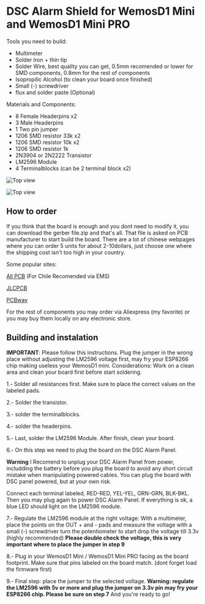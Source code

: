 DSC Alarm Shield for WemosD1 Mini and WemosD1 Mini PRO
==================================

Tools you need to build:

 * Multimeter
 * Solder Iron + thin tip
 * Solder Wire, best quality you can get, 0.5mm recomended or lower for SMD components, 0.8mm for the rest of components
 * Isopropilic Alcohol (to clean your board once finished)
 * Small (-) screwdriver
 * flux and solder paste (Optional)

Materials and Components:
 * 8 Female Headerpins x2
 * 3 Male Headerpins
 * 1 Two pin jumper
 * 1206 SMD resistor 33k x2
 * 1206 SMD resistor 10k x2
 * 1206 SMD resistor 1k
 * 2N3904 or 2N2222 Transistor
 * LM2596 Module
 * 4 Terminalblocks (can be 2 terminal block x2)

![Top view](https://raw.githubusercontent.com/PipeDeveloper/esphome-dsckeybus/master/PCB%20Layouts/WemosD1%20Mini/SMD/WemosD1_Mini_SMD1206_boardtop.png)

![Top view](https://raw.githubusercontent.com/PipeDeveloper/esphome-dsckeybus/master/PCB%20Layouts/WemosD1%20Mini/SMD/WemosD1_SMD1206_schematic.png)

How to order
------------
If you think that the board is enough and you dont need to modify it, you can download the gerber file.zip and that's all. That file is asked on PCB manufacturer to start build the board.
There are a lot of chinese webpages where you can order 5 units for about 2-10dollars, just choose one where the shipping cost isn't too high in your country.

Some popular sites:

[All PCB](https://www.allpcb.com/?Mb_InviteId=69183) (For Chile Recomended via EMS)

[JLCPCB](https://jlcpcb.com/)

[PCBway](https://www.pcbway.com/setinvite.aspx?inviteid=432106)

For the rest of components you may order via Aliexpress (my favorite) or you may buy them locally on any electronic store.

Building and instalation
------------
**IMPORTANT**: Please follow this instructions. Plug the jumper in the wrong place without adjusting the LM2596 voltage first, may fry your ESP8266 chip making useless your WemosD1 mini.
Considerations: Work on a clean area and clean your board first before start soldering.

1.- Solder all resistances first. Make sure to place the correct values on the labeled pads.

2.- Solder the transistor.

3.- solder the terminalblocks.

4.- solder the headerpins.

5.- Last, solder the LM2596 Module. After finish, clean your board.

6.- On this step we need to plug the board on the DSC Alarm Panel.

**Warning** I Recomend to unplug your DSC Alarm Panel from power, includding the battery before you plug the board to avoid any short circuit mistake when manipulating powered cables. You can plug the board with DSC panel powered, but at your own risk.

Connect each terminal labeled, RED-RED, YEL-YEL, GRN-GRN, BLK-BKL. Then you may plug again to power DSC Alarm Panel. If everything is ok, a blue LED should light on the LM2596 module.

7.- Regulate the LM2596 module at the right voltage:
With a multimeter, place the points on the OUT + and - pads and measure the voltage
with a small (-) screwdriver turn the potentiometer to start drop the voltage till 3.3v (highly recommended)
**Please double check the voltage, this is very important where to place the jumper in step 9**

8.- Plug in your WemosD1 Mini / WemosD1 Mini PRO facing as the board footprint. Make sure that pins labeled on the board match. (dont forget load the firmware first)

9.- Final step: place the jumper to the selected voltage.
**Warning: regulate the LM2596 with 5v or more and plug the jumper on 3.3v pin may fry your ESP8266 chip. Please be sure on step 7**
And you're ready to go!
